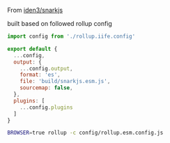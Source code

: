 From [iden3/snarkjs](https://github.com/iden3/snarkjs/tree/29be61e70da9a1819c71777b835552dfc5603237)

built based on followed rollup config

```js
import config from './rollup.iife.config'

export default {
  ...config,
  output: {
    ...config.output,
    format: 'es',
    file: 'build/snarkjs.esm.js',
    sourcemap: false,
  },
  plugins: [
    ...config.plugins
  ]
}
```

```bash
BROWSER=true rollup -c config/rollup.esm.config.js
```
